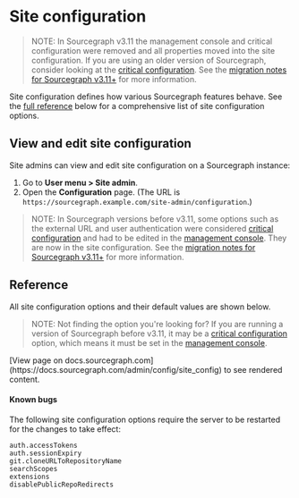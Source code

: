# Site configuration

> NOTE: In Sourcegraph v3.11 the management console and critical configuration were removed and all properties moved into the site configuration. If you are using an older version of Sourcegraph, consider looking at the [critical configuration](critical_config.md). See the [migration notes for Sourcegraph v3.11+](../migration/3_11.md) for more information.

Site configuration defines how various Sourcegraph features behave. See the [full reference](#reference) below for a comprehensive list of site configuration options.

## View and edit site configuration

Site admins can view and edit site configuration on a Sourcegraph instance:

1. Go to **User menu > Site admin**.
1. Open the **Configuration** page. (The URL is `https://sourcegraph.example.com/site-admin/configuration`.)

> NOTE: In Sourcegraph versions before v3.11, some options such as the external URL and user authentication were considered [critical configuration](critical_config.md) and had to be edited in the [management console](../management_console.md). They are now in the site configuration. See the [migration notes for Sourcegraph v3.11+](../migration/3_11.md) for more information.

## Reference

All site configuration options and their default values are shown below.

> NOTE: Not finding the option you're looking for? If you are running a version of Sourcegraph before v3.11, it may be a [critical configuration](critical_config.md) option, which means it must be set in the [management console](../management_console.md).

<div markdown-func=jsonschemadoc jsonschemadoc:path="admin/config/site.schema.json">[View page on docs.sourcegraph.com](https://docs.sourcegraph.com/admin/config/site_config) to see rendered content.</div>

#### Known bugs

The following site configuration options require the server to be restarted for the changes to take effect:

```
auth.accessTokens
auth.sessionExpiry
git.cloneURLToRepositoryName
searchScopes
extensions
disablePublicRepoRedirects
```
